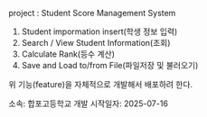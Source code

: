 project : Student Score Management System
1. Student impormation insert(학생 정보 입력)
2. Search / View Student Information(조회)
3. Calculate Rank(등수 계산)
4. Save and Load to/from File(파일저장 및 불러오기)

위 기능(feature)을 자체적으로 개발해서 배포하려 한다.

소속: 합포고등학교
개발 시작일자: 2025-07-16
